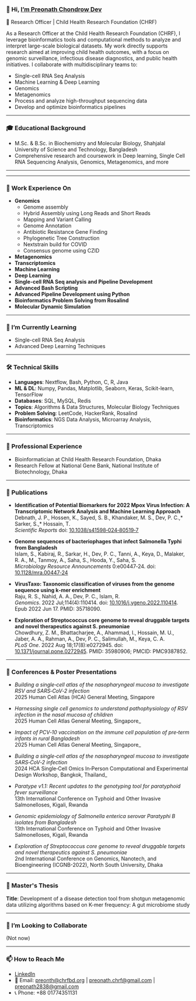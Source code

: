 ### 👋 Hi, [I’m Preonath Chondrow Dev](https://preonath.github.io)
🔬 Research Officer | Child Health Research Foundation (CHRF)

As a Research Officer at the Child Health Research Foundation (CHRF), I leverage bioinformatics tools and computational methods to analyze and interpret large-scale biological datasets. My work directly supports research aimed at improving child health outcomes, with a focus on genomic surveillance, infectious disease diagnostics, and public health initiatives. I collaborate with multidisciplinary teams to:
- Single-cell RNA Seq Analysis  
- Machine Learning & Deep Learning  
- Genomics
- Metagenomics
- Process and analyze high-throughput sequencing data  
- Develop and optimize bioinformatics pipelines  
 

---

### 🎓 Educational Background
- M.Sc. & B.Sc. in Biochemistry and Molecular Biology, Shahjalal University of Science and Technology, Bangladesh  
- Comprehensive research and coursework in Deep learning, Single Cell RNA Sequencing Analysis, Genomics, Metagenomics, and more  

---
 

---

### 🔬 Work Experience On
- **Genomics**
  - Genome assembly  
  - Hybrid Assembly using Long Reads and Short Reads  
  - Mapping and Variant Calling  
  - Genome Annotation  
  - Antibiotic Resistance Gene Finding  
  - Phylogenetic Tree Construction  
  - Nextstrain build for COVID  
  - Consensus genome using CZID  
- **Metagenomics**  
- **Transcriptomics**  
- **Machine Learning**  
- **Deep Learning**  
- **Single-cell RNA Seq analysis and Pipeline Development**  
- **Advanced Bash Scripting**  
- **Advanced Pipeline Development using Python**  
- **Bioinformatics Problem Solving from Rosalind**  
- **Molecular Dynamic Simulation**  

---

### 🌱 I’m Currently Learning
- Single-cell RNA Seq Analysis  
- Advanced Deep Learning Techniques  

---

### 🛠️ Technical Skills
- **Languages**: Nextflow, Bash, Python, C, R, Java  
- **ML & DL**: Numpy, Pandas, Matplotlib, Seaborn, Keras, Scikit-learn, TensorFlow  
- **Databases**: SQL, MySQL, Redis  
- **Topics**: Algorithms & Data Structures, Molecular Biology Techniques  
- **Problem Solving**: LeetCode, HackerRank, Rosalind  
- **Bioinformatics**: NGS Data Analysis, Microarray Analysis, Transcriptomics  

---

### 💼 Professional Experience
- Bioinformatician at Child Health Research Foundation, Dhaka  
- Research Fellow at National Gene Bank, National Institute of Biotechnology, Dhaka  

---

### 📑 Publications
- **Identification of Potential Biomarkers for 2022 Mpox Virus Infection: A Transcriptomic Network Analysis and Machine Learning Approach**  
  Debnath, J. P., Hossen, K., Sayed, S. B., Khandaker, M. S., Dev, P. C.,* Sarker, S.,* Hossain, T.  
  *Scientific Reports* doi: [10.1038/s41598‑024‑80519‑7](https://doi.org/10.1038/s41598‑024‑80519‑7)  

- **Genome sequences of bacteriophages that infect Salmonella Typhi from Bangladesh**  
  Islam, S., Kabiraj, R., Sarkar, H., Dev, P. C., Tanni, A., Keya, D., Malaker, R. A., M., Tanmoy, A., Saha, S., Hooda, Y., Saha, S.  
  *Microbiology Resource Announcements* 0:e00447‑24. doi: [10.1128/mra.00447‑24](https://doi.org/10.1128/mra.00447‑24)  

- **VirusTaxo: Taxonomic classification of viruses from the genome sequence using k‑mer enrichment**  
  Raju, R. S., Nahid, A. A., Dev, P. C., Islam, R.  
  *Genomics*. 2022 Jul;114(4):110414. doi: [10.1016/j.ygeno.2022.110414](https://doi.org/10.1016/j.ygeno.2022.110414). Epub 2022 Jun 17. PMID: 35718090.  

- **Exploration of Streptococcus core genome to reveal druggable targets and novel therapeutics against S. pneumoniae**  
  Chowdhury, Z. M., Bhattacharjee, A., Ahammad, I., Hossain, M. U., Jaber, A. A., Rahman, A., Dev, P. C., Salimullah, M., Keya, C. A.  
  *PLoS One*. 2022 Aug 18;17(8):e0272945. doi: [10.1371/journal.pone.0272945](https://doi.org/10.1371/journal.pone.0272945). PMID: 35980906; PMCID: PMC9387852.  

---

### 📑 Conferences & Poster Presentations

- *Building a single‑cell atlas of the nasopharyngeal mucosa to investigate RSV and SARS‑CoV‑2 infection*  
  2025 Human Cell Atlas (HCA) General Meeting, Singapore

- *Harnessing single cell genomics to understand pathophysiology of RSV infection in the nasal mucosa of children*  
  2025 Human Cell Atlas General Meeting, Singapore_

- *Impact of PCV‑10 vaccination on the immune cell population of pre‑term infants in rural Bangladesh*  
  2025 Human Cell Atlas General Meeting, Singapore_

- *Building a single‑cell atlas of the nasopharyngeal mucosa to investigate SARS‑CoV‑2 infection*  
  2024 HCA Single‑Cell Omics In‑Person Computational and Experimental Design Workshop, Bangkok, Thailand_

- *Paratype v1.1: Recent updates to the genotyping tool for paratyphoid fever surveillance*  
  13th International Conference on Typhoid and Other Invasive Salmonelloses, Kigali, Rwanda

- *Genomic epidemiology of Salmonella enterica serovar Paratyphi B isolates from Bangladesh*  
  13th International Conference on Typhoid and Other Invasive Salmonelloses, Kigali, Rwanda

- *Exploration of Streptococcus core genome to reveal druggable targets and novel therapeutics against S. pneumoniae*  
  2nd International Conference on Genomics, Nanotech, and Bioengineering (ICGNB-2022), North South University, Dhaka

---

### 📝 Master's Thesis
**Title**: Development of a disease detection tool from shotgun metagenomic data utilizing algorithms based on K-mer frequency: A gut microbiome study  

---

### 💞️ I’m Looking to Collaborate
(Not now)

---

### 📫 How to Reach Me
- [LinkedIn](https://www.linkedin.com/in/preonath-shuvo-26aa1416b/)  
- 📧 Email: preonth@chrfbd.org | preonath.chrf@gmail.com | preonath2838@gmail.com  
- 📞 Phone: +88 01774351131
